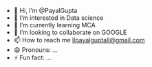 - 👋 Hi, I’m @PayalGupta
- 👀 I’m interested in Data science 
- 🌱 I’m currently learning MCA 
- 💞️ I’m looking to collaborate on GOOGLE 
- 📫 How to reach me llpayalguptall@gmail.com
- 😄 Pronouns: ...
- ⚡ Fun fact: ...

<!---
Payal13052003/Payal13052003 is a ✨ special ✨ repository because its `README.md` (this file) appears on your GitHub profile.
You can click the Preview link to take a look at your changes.
--->

